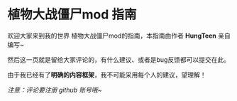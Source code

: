 # 植物大战僵尸mod 指南

欢迎大家来到我的世界 植物大战僵尸mod的指南，本指南由作者 **HungTeen** 亲自编写~

然后这一页就是留给大家评论的，有什么建议、或者是bug反馈都可以提交在此。

由于我已经有了**明确的内容框架**，我不可能采用每个人的建议，望理解！

*注意：评论要注册 github 账号哦~*

